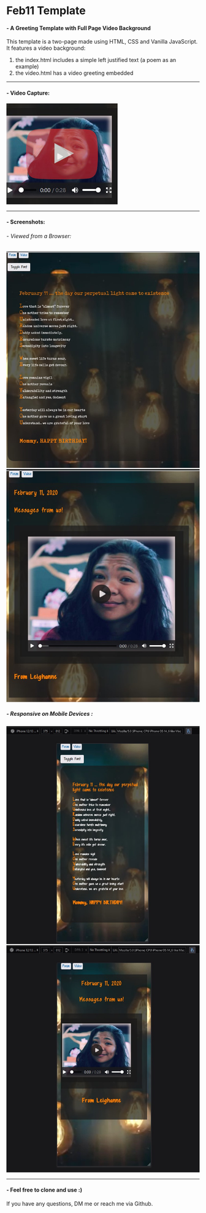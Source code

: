 # Feb11 Template 

#### - A Greeting Template with Full Page Video Background

This template is a two-page made using HTML, CSS and Vanilla JavaScript. It features a video background:

1. the index.html includes a simple left justified text (a poem as an example)
2. the video.html has a video greeting embedded

------

#### - Video Capture:


[![Watch the video](https://github.com/roylouisgarcia/feb11/blob/master/yt.jpg)](https://youtu.be/7wvhKcAkdJA)


------

#### - Screenshots:

###### - Viewed from a Browser:
<img src="index_large_page.jpg" style="zoom:70%;" />

<img src="video_large_page.jpg" style="zoom:76%;" />

##### - Responsive on Mobile Devices :

<img src="index_responsive.jpg" style="zoom:70%;" />

<img src="video_responsive.jpg" style="zoom:70%;" />

------
#### - Feel free to clone and use :)

If you have any questions, DM me or reach me via Github. 
